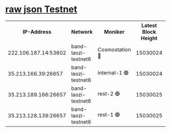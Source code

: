 
[raw json Testnet](https://rpc-check.bandt.stavr.tech/bandt/rpcbandt_result.json)
=

<table><tr><th>IP-Address</th><th>Network</th><th>Moniker</th><th>Latest Block Height</th><th>Earliest Block Height</th><th>Catching Up</th><th>Tx Index</th><th>Voting Power</th><th>Scan Time</th></tr><tr><td>222.106.187.14:53602</td><td>band-laozi-testnet6</td><td>Cosmostation 🔴</td><td>15030024</td><td>13177501</td><td>False</td><td>on</td><td>2203623</td><td>2024-01-20T06:05:09.716270425UTC</td></tr><tr><td>35.213.166.39:26657</td><td>band-laozi-testnet6</td><td>internal-1 🟢</td><td>15030024</td><td>14930024</td><td>False</td><td>on</td><td>0</td><td>2024-01-20T06:05:10.642266642UTC</td></tr><tr><td>35.213.189.166:26657</td><td>band-laozi-testnet6</td><td>rest-2 🟢</td><td>15030025</td><td>14930025</td><td>False</td><td>on</td><td>0</td><td>2024-01-20T06:05:11.600147223UTC</td></tr><tr><td>35.213.128.139:26657</td><td>band-laozi-testnet6</td><td>rest-1 🟢</td><td>15030025</td><td>14930025</td><td>False</td><td>on</td><td>0</td><td>2024-01-20T06:05:12.530486059UTC</td></tr></table>
